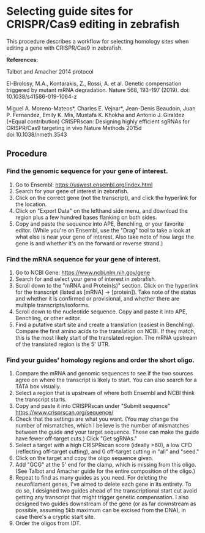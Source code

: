 # Selecting guide sites for CRISPR/Cas9 editing in zebrafish

This procedure describes a workflow for selecting homology sites when editing a gene with CRISPR/Cas9 in zebrafish.

**References:**

Talbot and Amacher 2014 protocol

El-Brolosy, M.A., Kontarakis, Z., Rossi, A. et al. Genetic compensation triggered by mutant mRNA degradation. Nature 568, 193–197 (2019). doi: 10.1038/s41586-019-1064-z

Miguel A. Moreno-Mateos*, Charles E. Vejnar*, Jean-Denis Beaudoin, Juan P. Fernandez, Emily K. Mis, Mustafa K. Khokha and Antonio J. Giraldez (*Equal contribution) CRISPRscan: Designing highly efficient sgRNAs for CRISPR/Cas9 targeting in vivo Nature Methods 2015d doi:10.1038/nmeth.3543


## Procedure

### Find the genomic sequence for your gene of interest.
1.  Go to Ensembl: https://uswest.ensembl.org/index.html
2.  Search for your gene of interest in zebrafish.
3.  Click on the correct gene (not the transcript), and click the hyperlink for the location.
4.  Click on "Export Data" on the lefthand side menu, and download the region plus a few hundred bases flanking on both sides.
5.  Copy and paste the sequence into APE, Benchling, or your favorite editor.
(While you're on Ensembl, use the "Drag" tool to take a look at what else is near your gene of interest. Also take note of how large the gene is and whether it's on the forward or reverse strand.)

### Find the mRNA sequence for your gene of interest.
1.  Go to NCBI Gene: https://www.ncbi.nlm.nih.gov/gene
2.  Search for and select your gene of interest in zebrafish.
3.  Scroll down to the "mRNA and Protein(s)" section. Click on the hyperlink for the transcript (listed as [mRNA] -> [protein]). Take note of the status and whether it is confirmed or provisional, and whether there are multiple transcripts/isoforms.
4.  Scroll down to the nucleotide sequence. Copy and paste it into APE, Benchling, or other editor.
5.  Find a putative start site and create a translation (easiest in Benchling). Compare the first amino acids to the translation on NCBI. If they match, this is the most likely start of the translated region. The mRNA upstream of the translated region is the 5' UTR.

### Find your guides' homology regions and order the short oligo.
1.  Compare the mRNA and genomic sequences to see if the two sources agree on where the transcript is likely to start. You can also search for a TATA box visually.
2.  Select a region that is upstream of where both Ensembl and NCBI think the transcript starts.
3.  Copy and paste it into CRISPRscan under "Submit sequence" https://www.crisprscan.org/sequence/
4.  Check that the settings are what you want. (You may change the number of mismatches, which I believe is the number of mismatches between the guide and your target sequence. These can make the guide have fewer off-target cuts.) Click "Get sgRNAs."
5.  Select a target with a high CRISPRscan score (ideally >60), a low CFD (reflecting off-target cutting), and 0 off-target cutting in "all" and "seed."
6.  Click on the target and copy the oligo sequence given.
7.  Add "GCG" at the 5' end for the clamp, which is missing from this oligo. (See Talbot and Amacher guide for the entire composition of the oligo.)
8.  Repeat to find as many guides as you need. For deleting the neurofilament genes, I've aimed to delete each gene in its entirety. To do so, I designed two guides ahead of the transcriptional start cut avoid getting any transcript that might trigger genetic compensation. I also designed two guides downstream of the gene (or as far downstream as possible, assuming 5kb maximum can be excised from the DNA), in case there's a cryptic start site.
9.  Order the oligos from IDT.